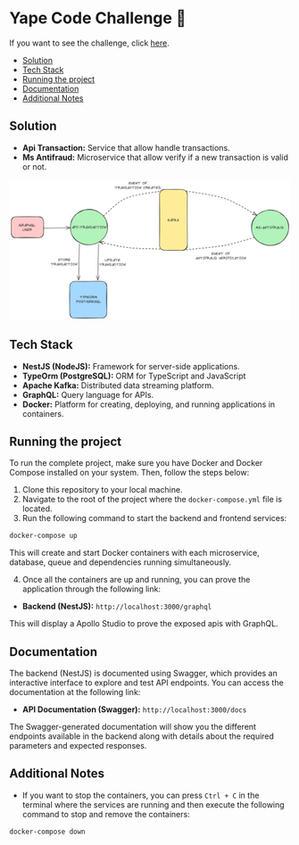 # Yape Code Challenge 🚀

If you want to see the challenge, click [here](CHALLENGE.md "Go to Challenge Section").

- [Solution](#solution "Go to Solution Section")
- [Tech Stack](#tech-stack "Go to Tech Stack Section")
- [Running the project](#running-the-project "Go to Running the project Section")
- [Documentation](#documentation "Go to Documentation Section")
- [Additional Notes](#additional-notes "Go to Additional Notes Section")

## Solution

- **Api Transaction:** Service that allow handle transactions.
- **Ms Antifraud:** Microservice that allow verify if a new transaction is valid or not.

![diagram](images/diagram.png)

## Tech Stack

- **NestJS (NodeJS):** Framework for server-side applications.
- **TypeOrm (PostgreSQL):** ORM for TypeScript and JavaScript
- **Apache Kafka:** Distributed data streaming platform.
- **GraphQL:** Query language for APIs.
- **Docker:** Platform for creating, deploying, and running applications in containers.

## Running the project

To run the complete project, make sure you have Docker and Docker Compose installed on your system. Then, follow the steps below:

1. Clone this repository to your local machine.
2. Navigate to the root of the project where the `docker-compose.yml` file is located.
3. Run the following command to start the backend and frontend services:

```bash
docker-compose up
```

This will create and start Docker containers with each microservice, database, queue and dependencies running simultaneously.

4. Once all the containers are up and running, you can prove the application through the following link:

* **Backend (NestJS):** `http://localhost:3000/graphql`

This will display a Apollo Studio to prove the exposed apis with GraphQL.

## Documentation

The backend (NestJS) is documented using Swagger, which provides an interactive interface to explore and test API endpoints. You can access the documentation at the following link:

* **API Documentation (Swagger):** `http://localhost:3000/docs`

The Swagger-generated documentation will show you the different endpoints available in the backend along with details about the required parameters and expected responses.

## Additional Notes

* If you want to stop the containers, you can press `Ctrl + C` in the terminal where the services are running and then execute the following command to stop and remove the containers:

```bash
docker-compose down
```
